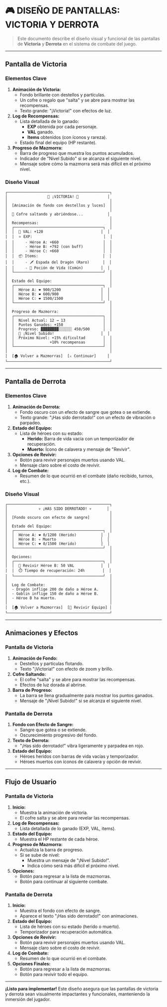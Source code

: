 # 🎮 DISEÑO DE PANTALLAS: VICTORIA Y DERROTA

> Este documento describe el diseño visual y funcional de las pantallas de **Victoria** y **Derrota** en el sistema de combate del juego.

---

## **Pantalla de Victoria**

### **Elementos Clave**
1. **Animación de Victoria:**
   - Fondo brillante con destellos y partículas.
   - Un cofre o regalo que "salta" y se abre para mostrar las recompensas.
   - Texto grande: "¡Victoria!" con efectos de luz.
2. **Log de Recompensas:**
   - Lista detallada de lo ganado:
     - **EXP** obtenida por cada personaje.
     - **VAL** ganado.
     - **Items** obtenidos (con íconos y rareza).
   - Estado final del equipo (HP restante).
3. **Progreso de Mazmorra:**
   - Barra de progreso que muestra los puntos acumulados.
   - Indicador de "Nivel Subido" si se alcanza el siguiente nivel.
   - Mensaje sobre cómo la mazmorra será más difícil en el próximo nivel.

### **Diseño Visual**
```
┌──────────────────────────────────────────────┐
│                  🎉 ¡VICTORIA! 🎉             │
│                                              │
│  [Animación de fondo con destellos y luces]  │
│                                              │
│  🎁 Cofre saltando y abriéndose...           │
│                                              │
│  Recompensas:                                │
│  ┌────────────────────────────────────────┐  │
│  │  💎 VAL: +120                          │  │
│  │  ⭐ EXP:                                │  │
│  │     - Héroe A: +660                    │  │
│  │     - Héroe B: +792 (con buff)         │  │
│  │     - Héroe C: +660                    │  │
│  │  📦 Items:                             │  │
│  │     - 🗡️ Espada del Dragón (Raro)      │  │
│  │     - 💊 Poción de Vida (Común)        │  │
│  └────────────────────────────────────────┘  │
│                                              │
│  Estado del Equipo:                          │
│  ┌────────────────────────────────────────┐  │
│  │  Héroe A: ❤️ 900/1200                  │  │
│  │  Héroe B: ❤️ 600/900                   │  │
│  │  Héroe C: ❤️ 1500/1500                 │  │
│  └────────────────────────────────────────┘  │
│                                              │
│  Progreso de Mazmorra:                       │
│  ┌────────────────────────────────────────┐  │
│  │  Nivel Actual: 12 → 13                 │  │
│  │  Puntos Ganados: +150                  │  │
│  │  Progreso: ▓▓▓▓▓▓▓▓░░░░░░ 450/500      │  │
│  │  🎉 ¡Nivel Subido!                     │  │
│  │  Próximo Nivel: +15% dificultad        │  │
│  │                +10% recompensas        │  │
│  └────────────────────────────────────────┘  │
│                                              │
│  [🏠 Volver a Mazmorras]  [⚔️ Continuar]     │
└──────────────────────────────────────────────┘
```

---

## **Pantalla de Derrota**

### **Elementos Clave**
1. **Animación de Derrota:**
   - Fondo oscuro con un efecto de sangre que gotea o se extiende.
   - Texto grande: "¡Has sido derrotado!" con un efecto de vibración o parpadeo.
2. **Estado del Equipo:**
   - Lista de héroes con su estado:
     - **Herido:** Barra de vida vacía con un temporizador de recuperación.
     - **Muerto:** Ícono de calavera y mensaje de "Revivir".
3. **Opciones de Revivir:**
   - Botón para revivir personajes muertos usando VAL.
   - Mensaje claro sobre el costo de revivir.
4. **Log de Combate:**
   - Resumen de lo que ocurrió en el combate (daño recibido, turnos, etc.).

### **Diseño Visual**
```
┌──────────────────────────────────────────────┐
│              💀 ¡HAS SIDO DERROTADO! 💀       │
│                                              │
│  [Fondo oscuro con efecto de sangre]         │
│                                              │
│  Estado del Equipo:                          │
│  ┌────────────────────────────────────────┐  │
│  │  Héroe A: ❤️ 0/1200 (Herido)           │  │
│  │  Héroe B: 💀 Muerto                    │  │
│  │  Héroe C: ❤️ 0/1500 (Herido)           │  │
│  └────────────────────────────────────────┘  │
│                                              │
│  Opciones:                                   │
│  ┌────────────────────────────────────────┐  │
│  │  💊 Revivir Héroe B: 50 VAL            │  │
│  │  ⏱️ Tiempo de recuperación: 24h        │  │
│  └────────────────────────────────────────┘  │
│                                              │
│  Log de Combate:                             │
│  - Dragón inflige 200 de daño a Héroe A.     │
│  - Goblin inflige 150 de daño a Héroe B.     │
│  - Héroe B ha muerto.                        │
│                                              │
│  [🏠 Volver a Mazmorras]  [💊 Revivir Equipo] │
└──────────────────────────────────────────────┘
```

---

## **Animaciones y Efectos**

### **Pantalla de Victoria**
1. **Animación de Fondo:**
   - Destellos y partículas flotando.
   - Texto "¡Victoria!" con efecto de zoom y brillo.
2. **Cofre Saltando:**
   - El cofre "salta" y se abre para mostrar las recompensas.
   - Efectos de luz dorada al abrirse.
3. **Barra de Progreso:**
   - La barra se llena gradualmente para mostrar los puntos ganados.
   - Mensaje de "¡Nivel Subido!" si se alcanza el siguiente nivel.

### **Pantalla de Derrota**
1. **Fondo con Efecto de Sangre:**
   - Sangre que gotea o se extiende.
   - Oscurecimiento progresivo del fondo.
2. **Texto de Derrota:**
   - "¡Has sido derrotado!" vibra ligeramente y parpadea en rojo.
3. **Estado del Equipo:**
   - Héroes heridos con barras de vida vacías y temporizador.
   - Héroes muertos con íconos de calavera y opción de revivir.

---

## **Flujo de Usuario**

### **Pantalla de Victoria**
1. **Inicio:**
   - Muestra la animación de victoria.
   - El cofre salta y se abre para revelar las recompensas.
2. **Log de Recompensas:**
   - Lista detallada de lo ganado (EXP, VAL, items).
3. **Estado del Equipo:**
   - Muestra el HP restante de cada héroe.
4. **Progreso de Mazmorra:**
   - Actualiza la barra de progreso.
   - Si se sube de nivel:
     - Muestra un mensaje de "¡Nivel Subido!".
     - Indica cómo será más difícil el próximo nivel.
5. **Opciones:**
   - Botón para regresar a la lista de mazmorras.
   - Botón para continuar al siguiente combate.

### **Pantalla de Derrota**
1. **Inicio:**
   - Muestra el fondo con efecto de sangre.
   - Aparece el texto "¡Has sido derrotado!" con animaciones.
2. **Estado del Equipo:**
   - Lista de héroes con su estado (herido o muerto).
   - Temporizador para recuperación automática.
3. **Opciones de Revivir:**
   - Botón para revivir personajes muertos usando VAL.
   - Mensaje claro sobre el costo de revivir.
4. **Log de Combate:**
   - Resumen de lo que ocurrió en el combate.
5. **Opciones Finales:**
   - Botón para regresar a la lista de mazmorras.
   - Botón para revivir todo el equipo.

---

**¡Listo para implementar!** Este diseño asegura que las pantallas de victoria y derrota sean visualmente impactantes y funcionales, manteniendo la inmersión del jugador.